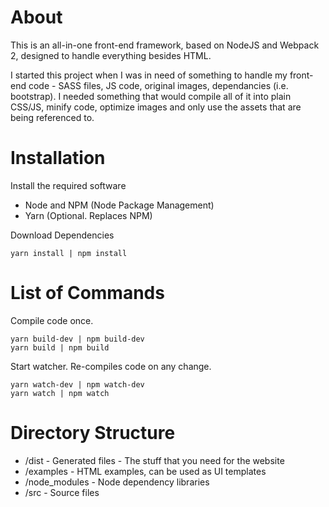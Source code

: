 # About
This is an all-in-one front-end framework, based on NodeJS and Webpack 2, designed to handle everything besides HTML.
 
I started this project when I was in need of something to handle my front-end code - SASS files, JS code, original 
images, dependancies (i.e. bootstrap). I needed something that would compile all of it into plain CSS/JS, minify code, 
optimize images and only use the assets that are being referenced to.

# Installation
Install the required software
- Node and NPM (Node Package Management)
- Yarn (Optional. Replaces NPM)

Download Dependencies
```
yarn install | npm install
```

# List of Commands
Compile code once.
```
yarn build-dev | npm build-dev
yarn build | npm build
```

Start watcher. Re-compiles code on any change.
```
yarn watch-dev | npm watch-dev
yarn watch | npm watch
```

# Directory Structure
- /dist - Generated files - The stuff that you need for the website 
- /examples - HTML examples, can be used as UI templates 
- /node_modules - Node dependency libraries
- /src - Source files
